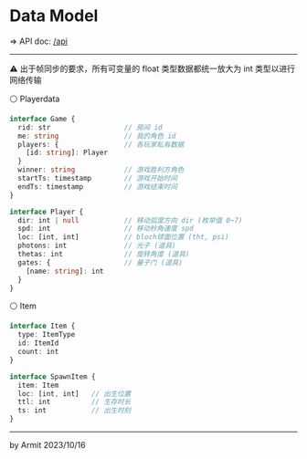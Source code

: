 # Data Model

=> API doc: [/api](/api)

----

⚠ 出于帧同步的要求，所有可变量的 float 类型数据都统一放大为 int 类型以进行网络传输


⚪ Playerdata

```typescript
interface Game {
  rid: str                  // 房间 id
  me: string                // 我的角色 id
  players: {                // 各玩家私有数据
    [id: string]: Player
  }
  winner: string            // 游戏胜利方角色
  startTs: timestamp        // 游戏开始时间
  endTs: timestamp          // 游戏结束时间
}

interface Player {
  dir: int | null           // 移动弧度方向 dir (枚举值 0~7)
  spd: int                  // 移动秒角速度 spd
  loc: [int, int]           // bloch球面位置 (tht, psi)
  photons: int              // 光子 (道具)
  thetas: int               // 旋转角度 (道具)
  gates: {                  // 量子门 (道具)
    [name: string]: int
  }
}
```

⚪ Item

```typescript
interface Item {
  type: ItemType
  id: ItemId
  count: int
}

interface SpawnItem {
  item: Item
  loc: [int, int]   // 出生位置
  ttl: int          // 生存时长
  ts: int           // 出生时刻
}
```

----

<p> by Armit <time> 2023/10/16 </time> </p>
